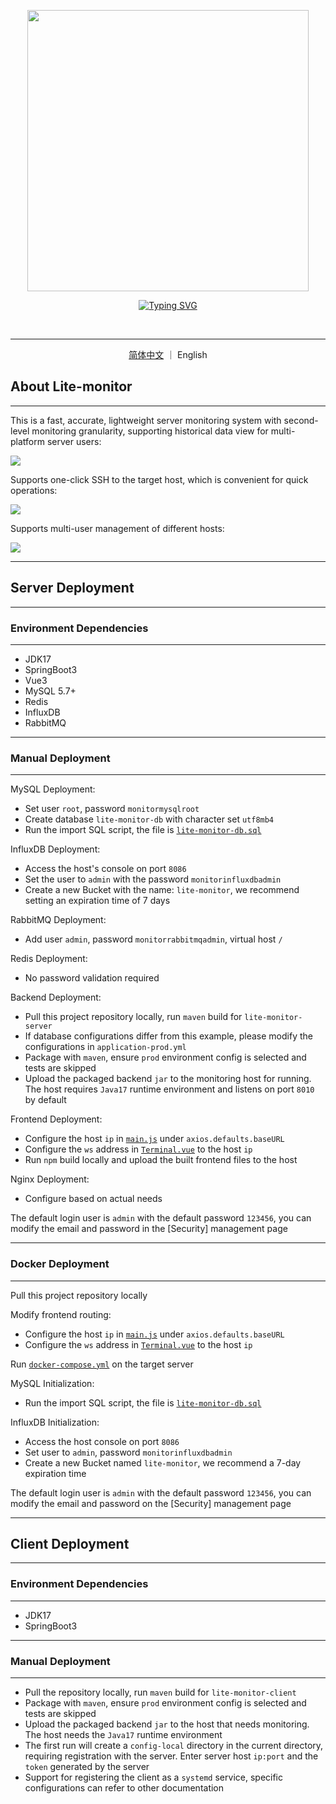 

<p align="center">
  <a href="https://github.com/Doge2077/lite-monitor">
    <img src="https://image.itbaima.cn/images/40/image-2024042216963953.png" width="450"></a>
</p>
<p align="center"> 
  <a href="https://git.io/typing-svg"><img src="https://readme-typing-svg.demolab.com?font=Righteous&size=20&duration=3000&pause=1000&color=5CE1E6&center=true&vCenter=true&repeat=false&width=435&lines=Simple+Fast+Accurate+LowMemoryOccupying" alt="Typing SVG" /></a>
</p>
<p align="center">
  <img src="https://img.shields.io/badge/oshi-67E1E6?style=for-the-badge&logoColor=white" alt="" />
  <img src="https://img.shields.io/badge/Spring_Boot-F2F4F9?style=for-the-badge&logo=spring-boot" alt="" />
  <img src="https://img.shields.io/badge/vue-%2335495e.svg?style=for-the-badge&logo=vuedotjs&logoColor=%234FC08D" alt="" />
  <img src="https://img.shields.io/badge/mysql-4479A1.svg?style=for-the-badge&logo=mysql&logoColor=white" alt="" />
  <img src="https://img.shields.io/badge/InfluxDB-22ADF6?style=for-the-badge&logo=InfluxDB&logoColor=white" alt="" />
  <img src="https://img.shields.io/badge/redis-%23DD0031.svg?style=for-the-badge&logo=redis&logoColor=white" alt="" />
  <img src="https://img.shields.io/badge/Rabbitmq-FF6600?style=for-the-badge&logo=rabbitmq&logoColor=white" alt="" />
  <img src="https://img.shields.io/badge/docker-%230db7ed.svg?style=for-the-badge&logo=docker&logoColor=white" alt="" />
</p>

****

<p align="center">
  <a href="https://github.com/Doge2077/lite-monitor/blob/main/README.md">简体中文</a>
  ｜
  English
</p>

## About Lite-monitor

****

This is a fast, accurate, lightweight server monitoring system with second-level monitoring granularity, supporting historical data view for multi-platform server users:

![](https://image.itbaima.cn/images/40/image-20240422179520537.png)

Supports one-click SSH to the target host, which is convenient for quick operations:

![](https://lys2021.com/wp-content/uploads/2024/04/image-20240422189124020.png)

Supports multi-user management of different hosts:

![](https://image.itbaima.cn/images/40/image-20240422177570347.png)

****

## Server Deployment

****

### Environment Dependencies

****

- JDK17
- SpringBoot3
- Vue3
- MySQL 5.7+
- Redis
- InfluxDB
- RabbitMQ

****

### Manual Deployment

****

MySQL Deployment:

- Set user `root`, password `monitormysqlroot`
- Create database `lite-monitor-db` with character set `utf8mb4`
- Run the import SQL script, the file is [`lite-monitor-db.sql`](https://github.com/Doge2077/lite-monitor/blob/main/lite-monitor-db.sql)

InfluxDB Deployment:

- Access the host's console on port `8086`
- Set the user to `admin` with the password `monitorinfluxdbadmin`
- Create a new Bucket with the name: `lite-monitor`, we recommend setting an expiration time of 7 days

RabbitMQ Deployment:

- Add user `admin`, password `monitorrabbitmqadmin`, virtual host `/`

Redis Deployment:

- No password validation required

Backend Deployment:

- Pull this project repository locally, run `maven` build for `lite-monitor-server`
- If database configurations differ from this example, please modify the configurations in `application-prod.yml`
- Package with `maven`, ensure `prod` environment config is selected and tests are skipped
- Upload the packaged backend `jar` to the monitoring host for running. The host requires `Java17` runtime environment and listens on port `8010` by default

Frontend Deployment:

- Configure the host `ip` in [`main.js`](https://github.com/Doge2077/lite-monitor/blob/main/lite-monitor-web/src/main.js) under `axios.defaults.baseURL`
- Configure the `ws` address in [`Terminal.vue`](https://github.com/Doge2077/lite-monitor/blob/main/lite-monitor-web/src/component/Terminal.vue) to the host `ip`
- Run `npm` build locally and upload the built frontend files to the host

Nginx Deployment:

- Configure based on actual needs

The default login user is `admin` with the default password `123456`, you can modify the email and password in the [Security] management page

****

### Docker Deployment

****

Pull this project repository locally

Modify frontend routing:

- Configure the host `ip` in [`main.js`](https://github.com/Doge2077/lite-monitor/blob/main/lite-monitor-web/src/main.js) under `axios.defaults.baseURL`
- Configure the `ws` address in [`Terminal.vue`](https://github.com/Doge2077/lite-monitor/blob/main/lite-monitor-web/src/component/Terminal.vue) to the host `ip`

Run [`docker-compose.yml`](https://github.com/Doge2077/lite-monitor/blob/main/docker-compose.yml) on the target server

MySQL Initialization:

- Run the import SQL script, the file is  [`lite-monitor-db.sql`](https://github.com/Doge2077/lite-monitor/blob/main/lite-monitor-db.sql)

InfluxDB Initialization:

- Access the host console on port `8086`
- Set user to `admin`, password `monitorinfluxdbadmin`
- Create a new Bucket named `lite-monitor`, we recommend a 7-day expiration time

The default login user is `admin` with the default password `123456`, you can modify the email and password on the [Security] management page

****

## Client Deployment

****

### Environment Dependencies

****

- JDK17
- SpringBoot3

****

### Manual Deployment

****

- Pull the repository locally, run `maven` build for `lite-monitor-client`
- Package with `maven`, ensure `prod` environment config is selected and tests are skipped
- Upload the packaged backend `jar` to the host that needs monitoring. The host needs the `Java17` runtime environment
- The first run will create a `config-local` directory in the current directory, requiring registration with the server. Enter server host `ip:port` and the `token` generated by the server 
- Support for registering the client as a `systemd` service, specific configurations can refer to other documentation